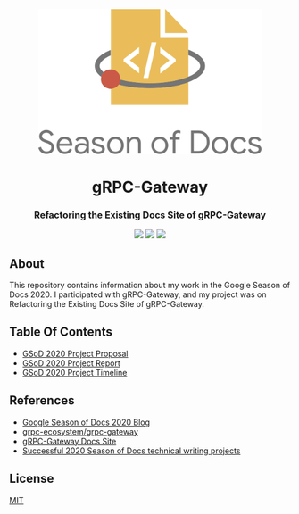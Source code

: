 <div align="center">
<img src="assets/gsod-2020.svg" height="auto" width="400" />
<br />
<h1>gRPC-Gateway</h1>
<h3>
Refactoring the Existing Docs Site of gRPC-Gateway
</h3>
<a href="https://github.com/iamrajiv/GSoD-2020/network/members"><img src="https://img.shields.io/github/forks/iamrajiv/GSoD-2020?color=0969da&style=for-the-badge" height="auto" width="auto" /></a>
<a href="https://github.com/iamrajiv/GSoD-2020/stargazers"><img src="https://img.shields.io/github/stars/iamrajiv/GSoD-2020?color=0969da&style=for-the-badge" height="auto" width="auto" /></a>
<a href="https://github.com/iamrajiv/GSoD-2020/blob/main/LICENSE"><img src="https://img.shields.io/github/license/iamrajiv/GSoD-2020?color=0969da&style=for-the-badge" height="auto" width="auto" /></a>
</div>

## About

This repository contains information about my work in the Google Season of Docs 2020. I participated with gRPC-Gateway, and my project was on Refactoring the Existing Docs Site of gRPC-Gateway.

## Table Of Contents

- [GSoD 2020 Project Proposal](GSoD_2020_Project_Proposal.md)
- [GSoD 2020 Project Report](GSoD_2020_Project_Report.md)
- [GSoD 2020 Project Timeline](GSoD_2020_Project_Timeline.md)

## References

- [Google Season of Docs 2020 Blog](https://iamrajiv.github.io/posts/google-season-of-docs-2020/)
- [grpc-ecosystem/grpc-gateway](https://github.com/grpc-ecosystem/grpc-gateway)
- [gRPC-Gateway Docs Site](https://grpc-ecosystem.github.io/grpc-gateway/)
- [Successful 2020 Season of Docs technical writing projects](https://developers.google.com/season-of-docs/docs/2020/participants)

## License

[MIT](https://github.com/iamrajiv/GSoD-2020/blob/main/LICENSE)
